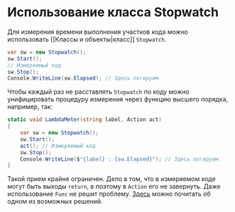 
# Использование класса Stopwatch

Для измерения времени выполнения участков кода можно использовать [[Классы и объекты|класс]] `Stopwatch`.

```cs
var sw = new Stopwatch();
sw.Start();
// Измеряемый код
sw.Stop();
Console.WriteLine(sw.Elapsed); // Здесь логируем
```

Чтобы каждый раз не расставлять `Stopwatch` по коду можно унифицировать процедуру измерения через функцию высшего порядка, например, так:

```cs
static void LambdaMeter(string label, Action act)
{
    var sw = new Stopwatch();
    sw.Start();
    act(); // Измеряемый код
    sw.Stop();
    Console.WriteLine($"{label} : {sw.Elapsed}"); // Здесь логируем
}
```

Такой прием крайне ограничен. Дело в том, что в измеряемом коде могут быть выходы `return`, в поэтому в `Action` его не завернуть. Даже использование `Func` не решит проблему. [Здесь](https://habr.com/ru/company/tinkoff/blog/454058/) можно почитать об одном из возможных решений.